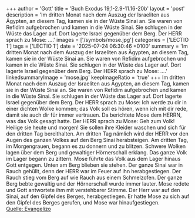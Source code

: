 +++
author = 'Gott'
title = 'Buch Exodus 19,1-2.9-11.16-20b'
layout = 'post'
description = 'Im dritten Monat nach dem Auszug der Israeliten aus Ägypten, an diesem Tag, kamen sie in der Wüste Sinai an. Sie waren von Refidim aufgebrochen und kamen in die Wüste Sinai. Sie schlugen in der Wüste das Lager auf. Dort lagerte Israel gegenüber dem Berg. Der HERR sprach zu Mose: ....'
images = ['/symbols/mose.jpg']
categories = ['LECTIO 1']
tags = ['LECTIO 1']
date = '2025-07-24 06:30:46 +0100'
summary = 'Im dritten Monat nach dem Auszug der Israeliten aus Ägypten, an diesem Tag, kamen sie in der Wüste Sinai an. Sie waren von Refidim aufgebrochen und kamen in die Wüste Sinai. Sie schlugen in der Wüste das Lager auf. Dort lagerte Israel gegenüber dem Berg. Der HERR sprach zu Mose: ....'
linkedsummaryImage = 'mose.jpg'
keepImageRatio = 'true'
+++
Im dritten Monat nach dem Auszug der Israeliten aus Ägypten, an diesem Tag, kamen sie in der Wüste Sinai an.
Sie waren von Refidim aufgebrochen und kamen in die Wüste Sinai. Sie schlugen in der Wüste das Lager auf. Dort lagerte Israel gegenüber dem Berg.
Der HERR sprach zu Mose: Ich werde zu dir in einer dichten Wolke kommen; das Volk soll es hören, wenn ich mit dir rede, damit sie auch dir für immer vertrauen.<!--more--> Da berichtete Mose dem HERRN, was das Volk gesagt hatte.
Der HERR sprach zu Mose: Geh zum Volk! Heilige sie heute und morgen! Sie sollen ihre Kleider waschen
und sich für den dritten Tag bereithalten. Am dritten Tag nämlich wird der HERR vor den Augen des ganzen Volkes auf den Berg Sinai herabsteigen.
Am dritten Tag, im Morgengrauen, begann es zu donnern und zu blitzen. Schwere Wolken lagen über dem Berg und gewaltiger Hörnerschall erklang. Das ganze Volk im Lager begann zu zittern.
Mose führte das Volk aus dem Lager hinaus Gott entgegen. Unten am Berg blieben sie stehen.
Der ganze Sinai war in Rauch gehüllt, denn der HERR war im Feuer auf ihn herabgestiegen. Der Rauch stieg vom Berg auf wie Rauch aus einem Schmelzofen. Der ganze Berg bebte gewaltig
und der Hörnerschall wurde immer lauter. Mose redete und Gott antwortete ihm mit verstehbarer Stimme.
Der Herr war auf den Sinai, auf den Gipfel des Berges, herabgestiegen. Er hatte Mose zu sich auf den Gipfel des Berges gerufen, und Mose war hinaufgestiegen.<br> [Quelle: Evangelizo](https://evangeliumtagfuertag.org/DE/gospel)